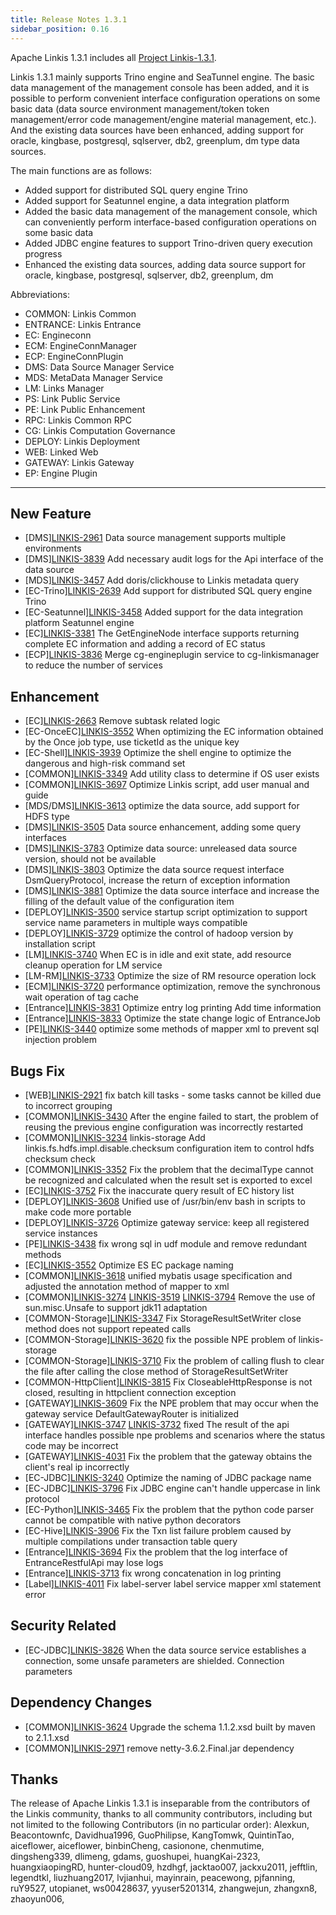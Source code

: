 ```yaml
---
title: Release Notes 1.3.1
sidebar_position: 0.16
---
```


Apache Linkis 1.3.1 includes all [Project Linkis-1.3.1](https://github.com/apache/linkis/projects/23).

Linkis 1.3.1 mainly supports Trino engine and SeaTunnel engine. The basic data management of the management console has been added, and it is possible to perform convenient interface configuration operations on some basic data (data source environment management/token token management/error code management/engine material management, etc.).
And the existing data sources have been enhanced, adding support for oracle, kingbase, postgresql, sqlserver, db2, greenplum, dm type data sources.

The main functions are as follows:

* Added support for distributed SQL query engine Trino
* Added support for Seatunnel engine, a data integration platform
* Added the basic data management of the management console, which can conveniently perform interface-based configuration operations on some basic data
* Added JDBC engine features to support Trino-driven query execution progress
* Enhanced the existing data sources, adding data source support for oracle, kingbase, postgresql, sqlserver, db2, greenplum, dm

Abbreviations:
- COMMON: Linkis Common
- ENTRANCE: Linkis Entrance
- EC: Engineconn
- ECM: EngineConnManager
- ECP: EngineConnPlugin
- DMS: Data Source Manager Service
- MDS: MetaData Manager Service
- LM: Links Manager
- PS: Link Public Service
- PE: Link Public Enhancement
- RPC: Linkis Common RPC
- CG: Linkis Computation Governance
- DEPLOY: Linkis Deployment
- WEB: Linked Web
- GATEWAY: Linkis Gateway
- EP: Engine Plugin

---

## New Feature

+ \[DMS][LINKIS-2961](https://github.com/apache/linkis/pull/2961) Data source management supports multiple environments
+ \[DMS][LINKIS-3839](https://github.com/apache/linkis/pull/3839) Add necessary audit logs for the Api interface of the data source
+ \[MDS][LINKIS-3457](https://github.com/apache/linkis/pull/3457) Add doris/clickhouse to Linkis metadata query
+ \[EC-Trino][LINKIS-2639](https://github.com/apache/linkis/pull/2639) Add support for distributed SQL query engine Trino
+ \[EC-Seatunnel][LINKIS-3458](https://github.com/apache/linkis/pull/3458) Added support for the data integration platform Seatunnel engine
+ \[EC][LINKIS-3381](https://github.com/apache/linkis/pull/3381) The GetEngineNode interface supports returning complete EC information and adding a record of EC status
+ \[ECP][LINKIS-3836](https://github.com/apache/linkis/pull/3836) Merge cg-engineplugin service to cg-linkismanager to reduce the number of services

## Enhancement

+ \[EC][LINKIS-2663](https://github.com/apache/linkis/pull/2663) Remove subtask related logic
+ \[EC-OnceEC][LINKIS-3552](https://github.com/apache/linkis/pull/3552) When optimizing the EC information obtained by the Once job type, use ticketId as the unique key
+ \[EC-Shell][LINKIS-3939](https://github.com/apache/linkis/pull/3939) Optimize the shell engine to optimize the dangerous and high-risk command set
+ \[COMMON][LINKIS-3349](https://github.com/apache/linkis/pull/3349) Add utility class to determine if OS user exists
+ \[COMMON][LINKIS-3697](https://github.com/apache/linkis/pull/3697) Optimize Linkis script, add user manual and guide
+ \[MDS/DMS][LINKIS-3613](https://github.com/apache/linkis/pull/3613) optimize the data source, add support for HDFS type
+ \[DMS][LINKIS-3505](https://github.com/apache/linkis/pull/3505) Data source enhancement, adding some query interfaces
+ \[DMS][LINKIS-3783](https://github.com/apache/linkis/pull/3783) Optimize data source: unreleased data source version, should not be available
+ \[DMS][LINKIS-3803](https://github.com/apache/linkis/pull/3803) Optimize the data source request interface DsmQueryProtocol, increase the return of exception information
+ \[DMS][LINKIS-3881](https://github.com/apache/linkis/pull/3881) Optimize the data source interface and increase the filling of the default value of the configuration item
+ \[DEPLOY][LINKIS-3500](https://github.com/apache/linkis/pull/3500) service startup script optimization to support service name parameters in multiple ways compatible
+ \[DEPLOY][LINKIS-3729](https://github.com/apache/linkis/pull/3729) optimize the control of hadoop version by installation script
+ \[LM][LINKIS-3740](https://github.com/apache/linkis/pull/3740) When EC is in idle and exit state, add resource cleanup operation for LM service
+ \[LM-RM][LINKIS-3733](https://github.com/apache/linkis/pull/3733) Optimize the size of RM resource operation lock
+ \[ECM][LINKIS-3720](https://github.com/apache/linkis/pull/3720) performance optimization, remove the synchronous wait operation of tag cache
+ \[Entrance][LINKIS-3831](https://github.com/apache/linkis/pull/3831) Optimize entry log printing Add time information
+ \[Entrance][LINKIS-3833](https://github.com/apache/linkis/pull/3833) Optimize the state change logic of EntranceJob
+ \[PE][LINKIS-3440](https://github.com/apache/linkis/pull/3440) optimize some methods of mapper xml to prevent sql injection problem

## Bugs Fix
+ \[WEB][LINKIS-2921](https://github.com/apache/linkis/pull/2921) fix batch kill tasks - some tasks cannot be killed due to incorrect grouping
+ \[COMMON][LINKIS-3430](https://github.com/apache/linkis/pull/3430) After the engine failed to start, the problem of reusing the previous engine configuration was incorrectly restarted
+ \[COMMON][LINKIS-3234](https://github.com/apache/linkis/pull/3234) linkis-storage Add linkis.fs.hdfs.impl.disable.checksum configuration item to control hdfs checksum check
+ \[COMMON][LINKIS-3352](https://github.com/apache/linkis/pull/3352) Fix the problem that the decimalType cannot be recognized and calculated when the result set is exported to excel
+ \[EC][LINKIS-3752](https://github.com/apache/linkis/pull/3752) Fix the inaccurate query result of EC history list
+ \[DEPLOY][LINKIS-3608](https://github.com/apache/linkis/pull/3608) Unified use of /usr/bin/env bash in scripts to make code more portable
+ \[DEPLOY][LINKIS-3726](https://github.com/apache/linkis/pull/3726) Optimize gateway service: keep all registered service instances
+ \[PE][LINKIS-3438](https://github.com/apache/linkis/pull/3438) fix wrong sql in udf module and remove redundant methods
+ \[EC][LINKIS-3552](https://github.com/apache/linkis/pull/3552) Optimize ES EC package naming
+ \[COMMON][LINKIS-3618](https://github.com/apache/linkis/pull/3618) unified mybatis usage specification and adjusted the annotation method of mapper to xml
+ \[COMMON][LINKIS-3274](https://github.com/apache/linkis/pull/3274) [LINKIS-3519](https://github.com/apache/linkis/pull/3519) [ LINKIS-3794](https://github.com/apache/linkis/pull/3794) Remove the use of sun.misc.Unsafe to support jdk11 adaptation
+ \[COMMON-Storage][LINKIS-3347](https://github.com/apache/linkis/pull/3347) Fix StorageResultSetWriter close method does not support repeated calls
+ \[COMMON-Storage][LINKIS-3620](https://github.com/apache/linkis/pull/3620) fix the possible NPE problem of linkis-storage
+ \[COMMON-Storage][LINKIS-3710](https://github.com/apache/linkis/pull/3710) Fix the problem of calling flush to clear the file after calling the close method of StorageResultSetWriter
+ \[COMMON-HttpClient][LINKIS-3815](https://github.com/apache/linkis/pull/3815) Fix CloseableHttpResponse is not closed, resulting in httpclient connection exception
+ \[GATEWAY][LINKIS-3609](https://github.com/apache/linkis/pull/3609) Fix the NPE problem that may occur when the gateway service DefaultGatewayRouter is initialized
+ \[GATEWAY][LINKIS-3747](https://github.com/apache/linkis/pull/3747) [LINKIS-3732](https://github.com/apache/linkis/pull/3732) fixed The result of the api interface handles possible npe problems and scenarios where the status code may be incorrect
+ \[GATEWAY][LINKIS-4031](https://github.com/apache/linkis/pull/4031) Fix the problem that the gateway obtains the client's real ip incorrectly
+ \[EC-JDBC][LINKIS-3240](https://github.com/apache/linkis/pull/3240) Optimize the naming of JDBC package name
+ \[EC-JDBC][LINKIS-3796](https://github.com/apache/linkis/pull/3796) Fix JDBC engine can't handle uppercase in link protocol
+ \[EC-Python][LINKIS-3465](https://github.com/apache/linkis/pull/3465) Fix the problem that the python code parser cannot be compatible with native python decorators
+ \[EC-Hive][LINKIS-3906](https://github.com/apache/linkis/pull/3906) Fix the Txn list failure problem caused by multiple compilations under transaction table query
+ \[Entrance][LINKIS-3694](https://github.com/apache/linkis/pull/3684) Fix the problem that the log interface of EntranceRestfulApi may lose logs
+ \[Entrance][LINKIS-3713](https://github.com/apache/linkis/pull/3713) fix wrong concatenation in log printing
+ \[Label][LINKIS-4011](https://github.com/apache/linkis/pull/4011) Fix label-server label service mapper xml statement error

## Security Related
+ \[EC-JDBC][LINKIS-3826](https://github.com/apache/linkis/pull/3826) When the data source service establishes a connection, some unsafe parameters are shielded. Connection parameters

## Dependency Changes
+ \[COMMON][LINKIS-3624](https://github.com/apache/linkis/pull/3624) Upgrade the schema 1.1.2.xsd built by maven to 2.1.1.xsd
+ \[COMMON][LINKIS-2971](https://github.com/apache/linkis/pull/2971) remove netty-3.6.2.Final.jar dependency

## Thanks
The release of Apache Linkis 1.3.1 is inseparable from the contributors of the Linkis community, thanks to all community contributors, including but not limited to the following Contributors (in no particular order):
Alexkun, Beacontownfc, Davidhua1996, GuoPhilipse, KangTomwk, QuintinTao, aiceflower, aiceflower, 
binbinCheng, casionone, chenmutime, dingsheng339, dlimeng, gdams, guoshupei, huangKai-2323,
huangxiaopingRD, hunter-cloud09, hzdhgf, jacktao007, jackxu2011, jefftlin, legendtkl, liuzhuang2017, 
lvjianhui, mayinrain, peacewong, pjfanning, ruY9527, utopianet, ws00428637, yyuser5201314,
zhangwejun, zhangxn8, zhaoyun006, 